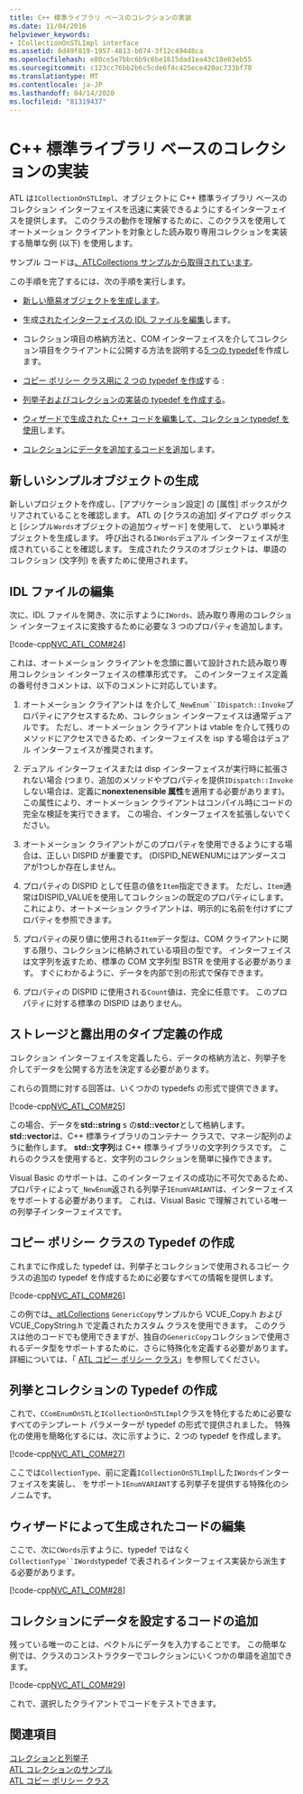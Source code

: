 ```yaml
---
title: C++ 標準ライブラリ ベースのコレクションの実装
ms.date: 11/04/2016
helpviewer_keywords:
- ICollectionOnSTLImpl interface
ms.assetid: 6d49f819-1957-4813-b074-3f12c494d8ca
ms.openlocfilehash: e80ce5e7bbc6b9c6be1615dad1ea43c18e03eb55
ms.sourcegitcommit: c123cc76bb2b6c5cde6f4c425ece420ac733bf70
ms.translationtype: MT
ms.contentlocale: ja-JP
ms.lasthandoff: 04/14/2020
ms.locfileid: "81319437"
---
```

# <a name="implementing-a-c-standard-library-based-collection"></a>C++ 標準ライブラリ ベースのコレクションの実装

ATL は`ICollectionOnSTLImpl`、オブジェクトに C++ 標準ライブラリ ベースのコレクション インターフェイスを迅速に実装できるようにするインターフェイスを提供します。 このクラスの動作を理解するために、このクラスを使用してオートメーション クライアントを対象とした読み取り専用コレクションを実装する簡単な例 (以下) を使用します。

サンプル コードは[、ATLCollections サンプルから取得されています](../overview/visual-cpp-samples.md)。

この手順を完了するには、次の手順を実行します。

- [新しい簡易オブジェクトを生成します](#vccongenerating_an_object)。

- 生成[されたインターフェイスの IDL ファイルを編集](#vcconedit_the_idl)します。

- コレクション項目の格納方法と、COM インターフェイスを介してコレクション項目をクライアントに公開する方法を説明する[5 つの typedef](#vcconstorage_and_exposure_typedefs)を作成します。

- [コピー ポリシー クラス用に 2 つの typedef を作成](#vcconcopy_classes)する :

- [列挙子およびコレクションの実装の typedef を作成する](#vcconenumeration_and_collection)。

- [ウィザードで生成された C++ コードを編集して、コレクション typedef を使用](#vcconedit_the_generated_code)します。

- [コレクションにデータを追加するコードを追加](#vcconpopulate_the_collection)します。

## <a name="generating-a-new-simple-object"></a><a name="vccongenerating_an_object"></a>新しいシンプルオブジェクトの生成

新しいプロジェクトを作成し、[アプリケーション設定] の [属性] ボックスがクリアされていることを確認します。 ATL の [クラスの追加] ダイアログ ボックスと [シンプル`Words`オブジェクトの追加ウィザード] を使用して、 という単純オブジェクトを生成します。 呼び出される`IWords`デュアル インターフェイスが生成されていることを確認します。 生成されたクラスのオブジェクトは、単語のコレクション (文字列) を表すために使用されます。

## <a name="editing-the-idl-file"></a><a name="vcconedit_the_idl"></a>IDL ファイルの編集

次に、IDL ファイルを開き、次に示すように`IWords`、読み取り専用のコレクション インターフェイスに変換するために必要な 3 つのプロパティを追加します。

[!code-cpp[NVC_ATL_COM#24](../atl/codesnippet/cpp/implementing-an-stl-based-collection_1.idl)]

これは、オートメーション クライアントを念頭に置いて設計された読み取り専用コレクション インターフェイスの標準形式です。 このインターフェイス定義の番号付きコメントは、以下のコメントに対応しています。

1. オートメーション クライアントは を介して`_NewEnum``IDispatch::Invoke`プロパティにアクセスするため、コレクション インターフェイスは通常デュアルです。 ただし、オートメーション クライアントは vtable を介して残りのメソッドにアクセスできるため、インターフェイスを isp する場合はデュアル インターフェイスが推奨されます。

1. デュアル インターフェイスまたは disp インターフェイスが実行時に拡張されない場合 (つまり、追加のメソッドやプロパティを提供`IDispatch::Invoke`しない場合は、定義に**nonextenensible 属性**を適用する必要があります)。 この属性により、オートメーション クライアントはコンパイル時にコードの完全な検証を実行できます。 この場合、インターフェイスを拡張しないでください。

1. オートメーション クライアントがこのプロパティを使用できるようにする場合は、正しい DISPID が重要です。 (DISPID_NEWENUMにはアンダースコアが1つしか存在しません。

1. プロパティの DISPID として任意の値を`Item`指定できます。 ただし、`Item`通常はDISPID_VALUEを使用してコレクションの既定のプロパティにします。 これにより、オートメーション クライアントは、明示的に名前を付けずにプロパティを参照できます。

1. プロパティの戻り値に使用される`Item`データ型は、COM クライアントに関する限り、コレクションに格納されている項目の型です。 インターフェイスは文字列を返すため、標準の COM 文字列型 BSTR を使用する必要があります。 すぐにわかるように、データを内部で別の形式で保存できます。

1. プロパティの DISPID に使用される`Count`値は、完全に任意です。 このプロパティに対する標準の DISPID はありません。

## <a name="creating-typedefs-for-storage-and-exposure"></a><a name="vcconstorage_and_exposure_typedefs"></a>ストレージと露出用のタイプ定義の作成

コレクション インターフェイスを定義したら、データの格納方法と、列挙子を介してデータを公開する方法を決定する必要があります。

これらの質問に対する回答は、いくつかの typedefs の形式で提供できます。

[!code-cpp[NVC_ATL_COM#25](../atl/codesnippet/cpp/implementing-an-stl-based-collection_2.h)]

この場合、データを**std::string** s の**std::vector**として格納します。 **std::vector**は、C++ 標準ライブラリのコンテナー クラスで、マネージ配列のように動作します。 **std::文字列**は C++ 標準ライブラリの文字列クラスです。 これらのクラスを使用すると、文字列のコレクションを簡単に操作できます。

Visual Basic のサポートは、このインターフェイスの成功に不可欠であるため、プロパティによって`_NewEnum`返される列挙子`IEnumVARIANT`は、インターフェイスをサポートする必要があります。 これは、Visual Basic で理解されている唯一の列挙子インターフェイスです。

## <a name="creating-typedefs-for-copy-policy-classes"></a><a name="vcconcopy_classes"></a>コピー ポリシー クラスの Typedef の作成

これまでに作成した typedef は、列挙子とコレクションで使用されるコピー クラスの追加の typedef を作成するために必要なすべての情報を提供します。

[!code-cpp[NVC_ATL_COM#26](../atl/codesnippet/cpp/implementing-an-stl-based-collection_3.h)]

この例では[、atLCollections](../overview/visual-cpp-samples.md) `GenericCopy`サンプルから VCUE_Copy.h および VCUE_CopyString.h で定義されたカスタム クラスを使用できます。 このクラスは他のコードでも使用できますが、独自の`GenericCopy`コレクションで使用されるデータ型をサポートするために、さらに特殊化を定義する必要があります。 詳細については、「 [ATL コピー ポリシー クラス](../atl/atl-copy-policy-classes.md)」を参照してください。

## <a name="creating-typedefs-for-enumeration-and-collection"></a><a name="vcconenumeration_and_collection"></a>列挙とコレクションの Typedef の作成

これで、`CComEnumOnSTL`と`ICollectionOnSTLImpl`クラスを特化するために必要なすべてのテンプレート パラメーターが typedef の形式で提供されました。 特殊化の使用を簡略化するには、次に示すように、2 つの typedef を作成します。

[!code-cpp[NVC_ATL_COM#27](../atl/codesnippet/cpp/implementing-an-stl-based-collection_4.h)]

ここでは`CollectionType`、前に定義`ICollectionOnSTLImpl`した`IWords`インターフェイスを実装し、 をサポート`IEnumVARIANT`する列挙子を提供する特殊化のシノニムです。

## <a name="editing-the-wizard-generated-code"></a><a name="vcconedit_the_generated_code"></a>ウィザードによって生成されたコードの編集

ここで、次に`CWords`示すように、typedef ではなく`CollectionType``IWords`typedef で表されるインターフェイス実装から派生する必要があります。

[!code-cpp[NVC_ATL_COM#28](../atl/codesnippet/cpp/implementing-an-stl-based-collection_5.h)]

## <a name="adding-code-to-populate-the-collection"></a><a name="vcconpopulate_the_collection"></a>コレクションにデータを設定するコードの追加

残っている唯一のことは、ベクトルにデータを入力することです。 この簡単な例では、クラスのコンストラクターでコレクションにいくつかの単語を追加できます。

[!code-cpp[NVC_ATL_COM#29](../atl/codesnippet/cpp/implementing-an-stl-based-collection_6.h)]

これで、選択したクライアントでコードをテストできます。

## <a name="see-also"></a>関連項目

[コレクションと列挙子](../atl/atl-collections-and-enumerators.md)<br/>
[ATL コレクションのサンプル](../overview/visual-cpp-samples.md)<br/>
[ATL コピー ポリシー クラス](../atl/atl-copy-policy-classes.md)
